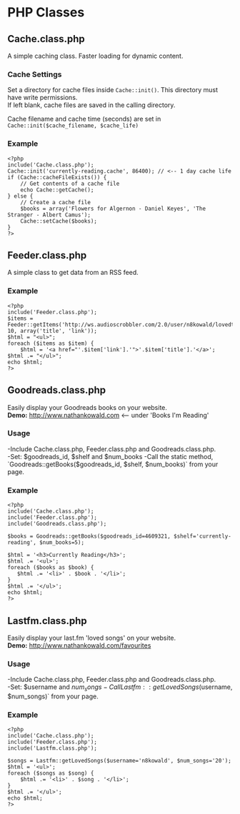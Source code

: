 PHP Classes
===========

## Cache.class.php
A simple caching class. Faster loading for dynamic content.  

### Cache Settings
Set a directory for cache files inside `Cache::init()`. This directory must have write permissions.   
If left blank, cache files are saved in the calling directory.   

Cache filename and cache time (seconds) are set in `Cache::init($cache_filename, $cache_life)`

### Example
    <?php
    include('Cache.class.php');
    Cache::init('currently-reading.cache', 86400); // <-- 1 day cache life
    if (Cache::cacheFileExists()) {
        // Get contents of a cache file
        echo Cache::getCache();
    } else {
        // Create a cache file
        $books = array('Flowers for Algernon - Daniel Keyes', 'The Stranger - Albert Camus');
        Cache::setCache($books);
    }
    ?>

## Feeder.class.php
A simple class to get data from an RSS feed.

### Example
    <?php
    include('Feeder.class.php');
    $items = Feeder::getItems('http://ws.audioscrobbler.com/2.0/user/n8kowald/lovedtracks.rss', 10, array('title', 'link'));
    $html = "<ul>";
    foreach ($items as $item) {
        $html = '<a href="'.$item['link'].'">'.$item['title'].'</a>';
    $html .= "</ul>";
    echo $html;
    ?>

## Goodreads.class.php
Easily display your Goodreads books on your website.  
**Demo:** http://www.nathankowald.com <-- under 'Books I'm Reading'

### Usage
-Include Cache.class.php, Feeder.class.php and Goodreads.class.php.  
-Set: $goodreads_id, $shelf and $num_books  
-Call the static method, `Goodreads::getBooks($goodreads_id, $shelf, $num_books)` from your page. 

### Example
    <?php
    include('Cache.class.php');
    include('Feeder.class.php');
    include('Goodreads.class.php');
    
    $books = Goodreads::getBooks($goodreads_id=4609321, $shelf='currently-reading', $num_books=5);
    
    $html = '<h3>Currently Reading</h3>';
    $html .= '<ul>';
    foreach ($books as $book) {
       $html .= '<li>' . $book . '</li>';
    }
    $html .= '</ul>';
    echo $html;
    ?>

## Lastfm.class.php
Easily display your last.fm 'loved songs' on your website.  
**Demo:** http://www.nathankowald.com/favourites

### Usage
-Include Cache.class.php, Feeder.class.php and Goodreads.class.php.  
-Set: $username and $num_songs  
-Call Lastfm::getLovedSongs($username, $num_songs)` from your page. 

### Example
    <?php
    include('Cache.class.php');
    include('Feeder.class.php');
    include('Lastfm.class.php');
    
    $songs = Lastfm::getLovedSongs($username='n8kowald', $num_songs='20');
    $html = '<ul>';
    foreach ($songs as $song) {
        $html .= '<li>' . $song . '</li>';
    }
    $html .= '</ul>';
    echo $html;
    ?>



